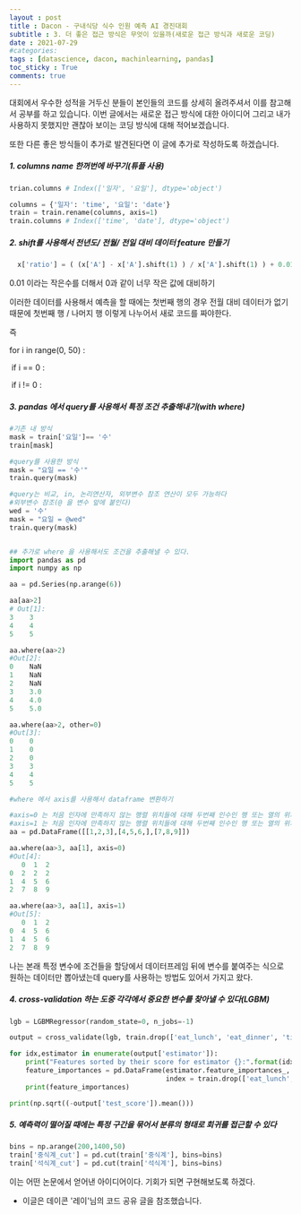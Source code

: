 ```yaml
---
layout : post
title : Dacon - 구내식당 식수 인원 예측 AI 경진대회
subtitle : 3. 더 좋은 접근 방식은 무엇이 있을까(새로운 접근 방식과 새로운 코딩)
date : 2021-07-29
#categories:
tags : [datascience, dacon, machinlearning, pandas]
toc_sticky : True
comments: true
---
```


대회에서 우수한 성적을 거두신 분들이 본인들의 코드를 상세히 올려주셔서 이를 참고해서 공부를 하고 있습니다. 이번 글에서는 새로운 접근 방식에 대한 아이디어 그리고 내가 사용하지 못했지만 괜찮아 보이는 코딩 방식에 대해 적어보겠습니다. 

또한 다른 좋은 방식들이 추가로 발견된다면 이 글에 추가로 작성하도록 하겠습니다.



##### 1. columns name 한꺼번에 바꾸기(튜플 사용)

~~~python
trian.columns # Index(['일자', '요일'], dtype='object')

columns = {'일자': 'time', '요일': 'date'}
train = train.rename(columns, axis=1)
train.columns # Index(['time', 'date'], dtype='object')
~~~






##### 2.  shift를 사용해서 전년도/ 전월/ 전일 대비 데이터 feature 만들기 

~~~python
  x['ratio'] = ( (x['A'] - x['A'].shift(1) ) / x['A'].shift(1) ) + 0.01
~~~

0.01 이라는 작은수를 더해서 0과 같이 너무 작은 값에 대비하기

이러한 데이터를 사용해서 예측을 할 때에는 첫번째 행의 경우 전월 대비 데이터가 없기 때문에 첫번째 행 / 나머지 행 이렇게 나누어서 새로 코드를 짜야한다.

즉 

for i in range(0, 50) :  

​	if i == 0 :

​    if i != 0 :




##### 3.  pandas 에서 query를 사용해서 특정 조건 추출해내기(with where)

~~~python
#기존 내 방식
mask = train['요일']== '수'
train[mask]

#query를 사용한 방식
mask = "요일 == '수'"
train.query(mask)

#query는 비교, in, 논리연산자, 외부변수 참조 연산이 모두 가능하다
#외부변수 참조(@ 을 변수 앞에 붙인다)
wed = '수'
mask = "요일 = @wed"
train.query(mask)


## 추가로 where 을 사용해서도 조건을 추출해낼 수 있다.
import pandas as pd
import numpy as np

aa = pd.Series(np.arange(6))

aa[aa>2]
# Out[1]: 
3    3
4    4
5    5

aa.where(aa>2)
#Out[2]: 
0    NaN
1    NaN
2    NaN
3    3.0
4    4.0
5    5.0

aa.where(aa>2, other=0)
#Out[3]: 
0    0
1    0
2    0
3    3
4    4
5    5

#where 에서 axis를 사용해서 dataframe 변환하기

#axis=0 는 처음 인자에 만족하지 않는 행렬 위치들에 대해 두번째 인수인 행 또는 열의 위치 값으로 행 안에서 만족하지 않는 값을 대체해라 
#axis=1 는 처음 인자에 만족하지 않는 행렬 위치들에 대해 두번째 인수인 행 또는 열의 위치 값으로 열 안에서 만족하지 않는 값을 모두 대체해라 
aa = pd.DataFrame([[1,2,3],[4,5,6,],[7,8,9]])

aa.where(aa>3, aa[1], axis=0)
#Out[4]: 
   0  1  2
0  2  2  2
1  4  5  6
2  7  8  9

aa.where(aa>3, aa[1], axis=1)
#Out[5]: 
   0  1  2
0  4  5  6
1  4  5  6
2  7  8  9
~~~

 나는 본래 특정 변수에 조건들을 할당에서 데이터프레임 뒤에 변수를 붙여주는 식으로 원하는 데이터만 뽑아냈는데 query를 사용하는 방법도 있어서 가지고 왔다.





##### 4. cross-validation 하는 도중 각각에서 중요한 변수를 찾아낼 수 있다(LGBM)

~~~python
lgb = LGBMRegressor(random_state=0, n_jobs=-1)

output = cross_validate(lgb, train.drop(['eat_lunch', 'eat_dinner', 'time', 'day'], axis=1), train['eat_lunch'], cv=10, scoring = 'neg_mean_squared_error', return_estimator =True)

for idx,estimator in enumerate(output['estimator']):
    print("Features sorted by their score for estimator {}:".format(idx))
    feature_importances = pd.DataFrame(estimator.feature_importances_,
                                       index = train.drop(['eat_lunch', 'eat_dinner', 'time', 'day'], axis=1).columns,columns=['importance']).sort_values('importance', ascending=False)
    print(feature_importances)

print(np.sqrt((-output['test_score']).mean()))
~~~






##### 5. 예측력이 떨어질 때에는 특정 구간을 묶어서 분류의 형태로 회귀를 접근할 수 있다

~~~python
bins = np.arange(200,1400,50)
train['중식계_cut'] = pd.cut(train['중식계'], bins=bins)
train['석식계_cut'] = pd.cut(train['석식계'], bins=bins)
~~~

이는 어떤 논문에서 얻어낸 아이디어이다. 기회가 되면 구현해보도록 하겠다.

* 이글은 데이콘 '레이'님의 코드 공유 글을 참조했습니다.
